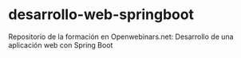 # desarrollo-web-springboot
Repositorio de la formación en Openwebinars.net: Desarrollo de una aplicación web con Spring Boot
